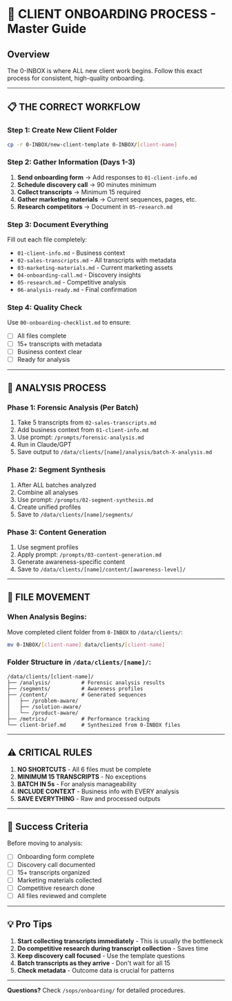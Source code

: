 # 🚀 CLIENT ONBOARDING PROCESS - Master Guide

## Overview
The 0-INBOX is where ALL new client work begins. Follow this exact process for consistent, high-quality onboarding.

---

## 📋 THE CORRECT WORKFLOW

### Step 1: Create New Client Folder
```bash
cp -r 0-INBOX/new-client-template 0-INBOX/[client-name]
```

### Step 2: Gather Information (Days 1-3)
1. **Send onboarding form** → Add responses to `01-client-info.md`
2. **Schedule discovery call** → 90 minutes minimum
3. **Collect transcripts** → Minimum 15 required
4. **Gather marketing materials** → Current sequences, pages, etc.
5. **Research competitors** → Document in `05-research.md`

### Step 3: Document Everything
Fill out each file completely:
- `01-client-info.md` - Business context
- `02-sales-transcripts.md` - All transcripts with metadata
- `03-marketing-materials.md` - Current marketing assets
- `04-onboarding-call.md` - Discovery insights
- `05-research.md` - Competitive analysis
- `06-analysis-ready.md` - Final confirmation

### Step 4: Quality Check
Use `00-onboarding-checklist.md` to ensure:
- [ ] All files complete
- [ ] 15+ transcripts with metadata
- [ ] Business context clear
- [ ] Ready for analysis

---

## 🔄 ANALYSIS PROCESS

### Phase 1: Forensic Analysis (Per Batch)
1. Take 5 transcripts from `02-sales-transcripts.md`
2. Add business context from `01-client-info.md`
3. Use prompt: `/prompts/forensic-analysis.md`
4. Run in Claude/GPT
5. Save output to `/data/clients/[name]/analysis/batch-X-analysis.md`

### Phase 2: Segment Synthesis
1. After ALL batches analyzed
2. Combine all analyses
3. Use prompt: `/prompts/02-segment-synthesis.md`
4. Create unified profiles
5. Save to `/data/clients/[name]/segments/`

### Phase 3: Content Generation
1. Use segment profiles
2. Apply prompt: `/prompts/03-content-generation.md`
3. Generate awareness-specific content
4. Save to `/data/clients/[name]/content/[awareness-level]/`

---

## 📁 FILE MOVEMENT

### When Analysis Begins:
Move completed client folder from `0-INBOX` to `/data/clients/`:
```bash
mv 0-INBOX/[client-name] data/clients/[client-name]
```

### Folder Structure in `/data/clients/[name]/`:
```
/data/clients/[client-name]/
├── /analysis/          # Forensic analysis results
├── /segments/          # Awareness profiles
├── /content/           # Generated sequences
│   ├── /problem-aware/
│   ├── /solution-aware/
│   └── /product-aware/
├── /metrics/           # Performance tracking
└── client-brief.md     # Synthesized from 0-INBOX files
```

---

## ⚠️ CRITICAL RULES

1. **NO SHORTCUTS** - All 6 files must be complete
2. **MINIMUM 15 TRANSCRIPTS** - No exceptions
3. **BATCH IN 5s** - For analysis manageability
4. **INCLUDE CONTEXT** - Business info with EVERY analysis
5. **SAVE EVERYTHING** - Raw and processed outputs

---

## 🎯 Success Criteria

Before moving to analysis:
- [ ] Onboarding form complete
- [ ] Discovery call documented
- [ ] 15+ transcripts organized
- [ ] Marketing materials collected
- [ ] Competitive research done
- [ ] All files reviewed and complete

---

## 💡 Pro Tips

1. **Start collecting transcripts immediately** - This is usually the bottleneck
2. **Do competitive research during transcript collection** - Saves time
3. **Keep discovery call focused** - Use the template questions
4. **Batch transcripts as they arrive** - Don't wait for all 15
5. **Check metadata** - Outcome data is crucial for patterns

---

**Questions?** Check `/sops/onboarding/` for detailed procedures. 